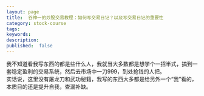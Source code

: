 ```yaml
---
layout: page
title:  谷神一的炒股交易教程：如何写交易日记？以及写交易日记的重要性
category: stock-course
tags:
keywords:
description:    
published:  false
---
```


我不知道看我写东西的都是些什么人，我就当大多数都是想学个一招半式，搞到一套稳定盈利的交易系统，然后去市场中一刀999，到处抢钱的人把。    
实话说，这里没有屠龙刀和武功秘籍，我写的东西大多都是给另外一个“我”看的，本质目的还是提升自我，查漏补缺。  

















